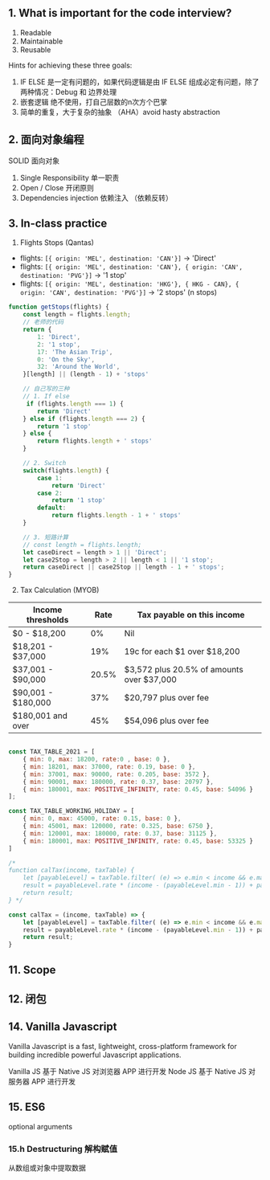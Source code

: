 ## 1. What is important for the code interview?
1. Readable
2. Maintainable
3. Reusable

Hints for achieving these three goals:
1. IF ELSE
    是一定有问题的，如果代码逻辑是由 IF ELSE 组成必定有问题，除了两种情况：Debug 和 边界处理
2. 嵌套逻辑
    绝不使用，打自己层数的n次方个巴掌
3. 简单的重复，大于复杂的抽象 （AHA）avoid hasty abstraction

## 2. 面向对象编程

SOLID 面向对象
1. Single Responsibility  单一职责
2. Open / Close           开闭原则
3. Dependencies injection 依赖注入 （依赖反转）


## 3. In-class practice
1. Flights Stops (Qantas)
- flights: `[{ origin: 'MEL', destination: 'CAN'}]`
    -> 'Direct'
- flights: `[{ origin: 'MEL', destination: 'CAN'}, { origin: 'CAN', destination: 'PVG'}]`
    -> '1 stop'
- flights: `[{ origin: 'MEL', destination: 'HKG'}, { HKG - CAN}, { origin: 'CAN', destination: 'PVG'}]`
    -> '2 stops' (n stops)

``` js
function getStops(flights) {
    const length = flights.length;
    // 老师的代码
    return {
        1: 'Direct',
        2: '1 stop',
        17: 'The Asian Trip',
        0: 'On the Sky',
        32: 'Around the World',
    }[length] || (length - 1) + 'stops'

    // 自己写的三种
    // 1. If else
     if (flights.length === 1) {
        return 'Direct'
    } else if (flights.length === 2) {
        return '1 stop'
    } else {
        return flights.length + ' stops'
    }

    // 2. Switch
    switch(flights.length) {
        case 1:
            return 'Direct'
        case 2:
            return '1 stop'
        default:
            return flights.length - 1 + ' stops'
    }

    // 3. 短路计算
    // const length = flights.length;
    let caseDirect = length > 1 || 'Direct';
    let case2Stop = length > 2 || length < 1 || '1 stop';
    return caseDirect || case2Stop || length - 1 + ' stops';
}
```

2. Tax Calculation (MYOB)

| Income thresholds  |  Rate  | Tax payable on this income   |
| -----------------  | ------ | --------------------------   |
| $0 - $18,200       |  0%    | Nil |
| $18,201 - $37,000  |  19%   | 19c for each $1 over $18,200 |
| $37,001 - $90,000  |  20.5% | $3,572 plus 20.5% of amounts over $37,000 |
| $90,001 - $180,000 |  37%   | $20,797 plus over fee |
| $180,001 and over  |  45%   | $54,096 plus over fee |

```js

const TAX_TABLE_2021 = [
    { min: 0, max: 18200, rate:0 , base: 0 }, 
    { min: 18201, max: 37000, rate: 0.19, base: 0 }, 
    { min: 37001, max: 90000, rate: 0.205, base: 3572 }, 
    { min: 90001, max: 180000, rate: 0.37, base: 20797 }, 
    { min: 180001, max: POSITIVE_INFINITY, rate: 0.45, base: 54096 }
];

const TAX_TABLE_WORKING_HOLIDAY = [
    { min: 0, max: 45000, rate: 0.15, base: 0 }, 
    { min: 45001, max: 120000, rate: 0.325, base: 6750 }, 
    { min: 120001, max: 180000, rate: 0.37, base: 31125 }, 
    { min: 180001, max: POSITIVE_INFINITY, rate: 0.45, base: 53325 }
]

/*
function calTax(income, taxTable) {
    let [payableLevel] = taxTable.filter( (e) => e.min < income && e.max > income );
    result = payableLevel.rate * (income - (payableLevel.min - 1)) + payableLevel.base;
    return result;
} */

const calTax = (income, taxTable) => {
    let [payableLevel] = taxTable.filter( (e) => e.min < income && e.max > income );
    result = payableLevel.rate * (income - (payableLevel.min - 1)) + payableLevel.base;
    return result;
}

```

## 11. Scope


## 12. 闭包


## 14. Vanilla Javascript

Vanilla Javascript is a fast, lightweight, cross-platform framework for building incredible powerful Javascript applications.

Vanilla JS 基于 Native JS 对浏览器 APP 进行开发
Node JS 基于 Native JS 对服务器 APP 进行开发

## 15. ES6
optional arguments

### 15.h Destructuring 解构赋值
从数组或对象中提取数据